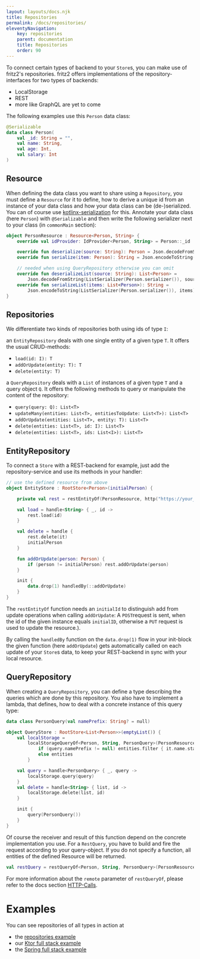 ```yaml
---
layout: layouts/docs.njk 
title: Repositories
permalink: /docs/repositories/
eleventyNavigation:
    key: repositories
    parent: documentation
    title: Repositories
    order: 90
---
```


To connect certain types of backend to your `Store`s, you can make use of fritz2's repositories. fritz2 offers
implementations of the repository-interfaces for two types of backends:

* LocalStorage
* REST
* more like GraphQL are yet to come

The following examples use this `Person` data class:

```kotlin
@Serializable
data class Person(
    val _id: String = "",
    val name: String,
    val age: Int,
    val salary: Int
)
```

## Resource

When defining the data class you want to share using a `Repository`, you must define a `Resource` for it to define, how
to derive a unique id from an instance of your data class and how your data class can be (de-)serialized. You can of
course use [kotlinx-serialization](https://github.com/Kotlin/kotlinx.serialization)
for this. Annotate your data class (here `Person`) with `@Serializable` and then write the following serializer next to
your class (in `commonMain` section):

```kotlin
object PersonResource : Resource<Person, String> {
    override val idProvider: IdProvider<Person, String> = Person::_id

    override fun deserialize(source: String): Person = Json.decodeFromString(Person.serializer(), source)
    override fun serialize(item: Person): String = Json.encodeToString(Person.serializer(), item)

    // needed when using QueryRepository otherwise you can omit
    override fun deserializeList(source: String): List<Person> =
        Json.decodeFromString(ListSerializer(Person.serializer()), source)
    override fun serializeList(items: List<Person>): String =
        Json.encodeToString(ListSerializer(Person.serializer()), items)
}
```

## Repositories

We differentiate two kinds of repositories both using ids of type `I`:

an `EntityRepository` deals with one single entity of a given type `T`. 
It offers the usual CRUD-methods:
* `load(id: I): T`
* `addOrUpdate(entity: T): T`
* `delete(entity: T)`
  
a `QueryRepository` deals with a `List` of instances of a given type `T` and a query object `Q`. 
It offers the following methods to query or manipulate the content of the repository:
* `query(query: Q): List<T>`
* `updateMany(entities: List<T>, entitiesToUpdate: List<T>): List<T>`
* `addOrUpdate(entities: List<T>, entity: T): List<T>`
* `delete(entities: List<T>, id: I): List<T>`
* `delete(entities: List<T>, ids: List<I>): List<T>`
  
  
## EntityRepository

To connect a `Store` with a REST-backend for example, just add the repository-service and use its methods in your
handler:

```kotlin
// use the defined resource from above
object EntityStore : RootStore<Person>(initialPerson) {

    private val rest = restEntityOf(PersonResource, http("https://your_api_endpoint"), initialId = "")

    val load = handle<String> { _, id ->
        rest.load(id)
    }

    val delete = handle {
        rest.delete(it)
        initialPerson
    }

    fun addOrUpdate(person: Person) {
        if (person != initialPerson) rest.addOrUpdate(person)
    }

    init {
        data.drop(1) handledBy(::addOrUpdate)
    }
}
```

The `restEntityOf` function needs an `initialId` to distinguish add from update operations when calling `addOrUpdate`: 
A `POST`request is sent, when the id of the given instance equals `initialID`, otherwise a `PUT` request is used to 
update the resource.).

By calling the `handledBy` function on the `data.drop(1)` flow in your init-block the given function (here `addOrUpdate`)
gets automatically called on each update of your `Store`s data, to keep your REST-backend in sync with your local resource.

## QueryRepository

When creating a `QueryRepository`, you can define a type describing the queries which are done by this repository. 
You
also have to implement a lambda, that defines, how to deal with a concrete instance of this query type:

```kotlin
data class PersonQuery(val namePrefix: String? = null)

object QueryStore : RootStore<List<Person>>(emptyList()) {
    val localStorage =
        localStorageQueryOf<Person, String, PersonQuery>(PersonResource, "your prefix") { entities, query ->
            if (query.namePrefix != null) entities.filter { it.name.startsWith(query.namePrefix) }
            else entities
        }

    val query = handle<PersonQuery> { _, query ->
        localStorage.query(query)
    }
    val delete = handle<String> { list, id ->
        localStorage.delete(list, id)
    }

    init {
        query(PersonQuery())
    }
}
```

Of course the receiver and result of this function depend on the concrete implementation you use. For a `RestQuery`, you
have to build and fire the request according to your query-object. If you do not specify a function, all entities of the
defined Resource will be returned.

```kotlin
val restQuery = restQueryOf<Person, String, PersonQuery>(PersonResource, "https://your_api_endpoint", initialId = "")
```

For more information about the `remote` parameter of `restQueryOf`, please refer to the docs
section [HTTP-Calls](/docs/http).

# Examples

You can see repositories of all types in action at

* the [repositories example](https://examples.fritz2.dev/repositories/build/distributions/index.html)
* our [Ktor full stack example](https://github.com/jamowei/fritz2-ktor-todomvc)
* the [Spring full stack example](https://github.com/jamowei/fritz2-spring-todomvc) 

